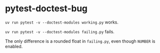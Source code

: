 # pytest-doctest-bug

`uv run pytest -v --doctest-modules working.py` works.

`uv run pytest -v --doctest-modules failing.py` fails. 

The only difference is a rounded float in `failing.py`, even though `NUMBER` is enabled.